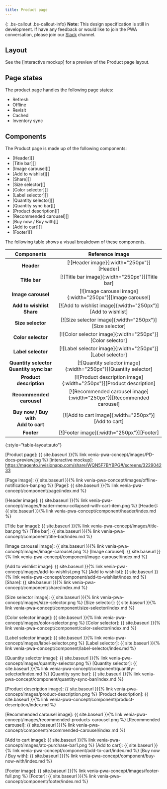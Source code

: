 ```yaml
---
title: Product page
---
```


{: .bs-callout .bs-callout-info}
**Note:**
This design specification is still in development.
If have any feedback or would like to join the PWA conversation, please join our [Slack] channel.

## Layout

See the [interactive mockup] for a preview of the Product page layout.

## Page states

The product page handles the following page states:
* Refresh
* Offline
* Revisit
* Cached
* Inventory sync

## Components

The Product page is made up of the following components:

* [Header][]
* [Title bar][]
* [Image carousel][]
* [Add to wishlist][]
* [Share][]
* [Size selector][]
* [Color selector][]
* [Label selector][]
* [Quantity selector][]
* [Quantity sync bar][]
* [Product description][]
* [Recommended carousel][]
* [Buy now / Buy with][]
* [Add to cart][]
* [Footer][]

The following table shows a visual breakdown of these components.

| Components                                        | Reference image                                                       |
| :-----------------------------------------------: | :-------------------------------------------------------------------: |
| **Header**                                        | [![Header image]{:width="250px"}][Header]                             |
| **Title bar**                                     | [![Title bar image]{:width="250px"}][Title bar]                       |
| **Image carousel**                                | [![Image carousel image]{:width="250px"}][Image carousel]             |
| **Add to wishlist** <br/> **Share**               | [![Add to wishlist image]{:width="250px"}][Add to wishlist]           |
| **Size selector**                                 | [![Size selector image]{:width="250px"}][Size selector]               |
| **Color selector**                                | [![Color selector image]{:width="250px"}][Color selector]             |
| **Label selector**                                | [![Label selector image]{:width="250px"}][Label selector]             |
| **Quantity selector** <br/> **Quantity sync bar** | [![Quantity selector image]{:width="250px"}][Quantity selector]       |
| **Product description**                           | [![Product description image]{:width="250px"}][Product description]   |
| **Recommended carousel**                          | [![Recommended carousel image]{:width="250px"}][Recommended carousel] |
| **Buy now / Buy with** <br/> **Add to cart**      | [![Add to cart image]{:width="250px"}][Add to cart]                   |
| **Footer**                                       | [![Footer image]{:width="250px"}][Footer]                             |
{:style="table-layout:auto"}


[Product page]: {{ site.baseurl }}{% link venia-pwa-concept/images/PD-docs-preview.jpg %}
[interactive mockup]: https://magento.invisionapp.com/share/WQN5F7BYBPG#/screens/322904233

[Page image]: {{ site.baseurl }}{% link venia-pwa-concept/images/offline-notification-bar.png %}
[Page]: {{ site.baseurl }}{% link venia-pwa-concept/component/page/index.md %}

[Header image]: {{ site.baseurl }}{% link venia-pwa-concept/images/header-menu-collapsed-with-cart-item.png %}
[Header]: {{ site.baseurl }}{% link venia-pwa-concept/component/header/index.md %}

[Title bar image]: {{ site.baseurl }}{% link venia-pwa-concept/images/title-bar.png %}
[Title bar]: {{ site.baseurl }}{% link venia-pwa-concept/component/title-bar/index.md %} 

[Image carousel image]: {{ site.baseurl }}{% link venia-pwa-concept/images/image-carousel.png %}
[Image carousel]: {{ site.baseurl }}{% link venia-pwa-concept/component/image-carousel/index.md %} 

[Add to wishlist image]: {{ site.baseurl }}{% link venia-pwa-concept/images/add-to-wishlist.png %}
[Add to wishlist]: {{ site.baseurl }}{% link venia-pwa-concept/component/add-to-wishlist/index.md %} 
[Share]: {{ site.baseurl }}{% link venia-pwa-concept/component/share/index.md %} 

[Size selector image]: {{ site.baseurl }}{% link venia-pwa-concept/images/size-selector.png %}
[Size selector]: {{ site.baseurl }}{% link venia-pwa-concept/component/size-selector/index.md %} 

[Color selector image]: {{ site.baseurl }}{% link venia-pwa-concept/images/color-selector.png %}
[Color selector]: {{ site.baseurl }}{% link venia-pwa-concept/component/color-selector/index.md %} 

[Label selector image]: {{ site.baseurl }}{% link venia-pwa-concept/images/label-selector.png %}
[Label selector]: {{ site.baseurl }}{% link venia-pwa-concept/component/label-selector/index.md %} 

[Quantity selector image]: {{ site.baseurl }}{% link venia-pwa-concept/images/quantity-selector.png %}
[Quantity selector]: {{ site.baseurl }}{% link venia-pwa-concept/component/quantity-selector/index.md %} 
[Quantity sync bar]: {{ site.baseurl }}{% link venia-pwa-concept/component/quantity-sync-bar/index.md %} 

[Product description image]: {{ site.baseurl }}{% link venia-pwa-concept/images/product-description.png %}
[Product description]: {{ site.baseurl }}{% link venia-pwa-concept/component/product-description/index.md %} 

[Recommended carousel image]: {{ site.baseurl }}{% link venia-pwa-concept/images/recommended-products-carousel.png %}
[Recommended carousel]: {{ site.baseurl }}{% link venia-pwa-concept/component/recommended-carousel/index.md %} 

[Add to cart image]: {{ site.baseurl }}{% link venia-pwa-concept/images/atc-purchase-bar1.png %}
[Add to cart]: {{ site.baseurl }}{% link venia-pwa-concept/component/add-to-cart/index.md %} 
[Buy now / Buy with]: {{ site.baseurl }}{% link venia-pwa-concept/component/buy-now-with/index.md %} 

[Footer image]: {{ site.baseurl }}{% link venia-pwa-concept/images/footer-full.png %}
[Footer]: {{ site.baseurl }}{% link venia-pwa-concept/component/footer/index.md %} 



[Slack]: https:/magentocommeng.slack.com/messages/C71HNKYS2
